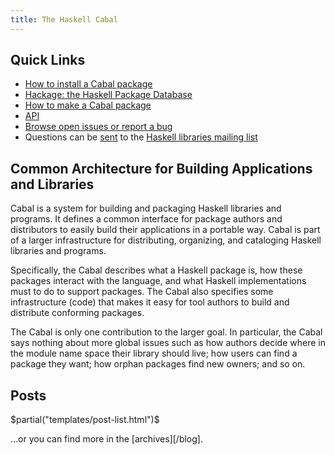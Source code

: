 ```yaml
---
title: The Haskell Cabal
---
```


## Quick Links

- [How to install a Cabal package][installing]
- [Hackage: the Haskell Package Database][hackage]
- [How to make a Cabal package][how-to]
- [API][cabal-api]
- [Browse open issues or report a bug][issues]
- Questions can be [sent][mailto-libraries] to the [Haskell libraries mailing list][libraries-list]

## Common Architecture for Building Applications and Libraries

Cabal is a system for building and packaging Haskell libraries and programs. It
defines a common interface for package authors and distributors to easily build
their applications in a portable way. Cabal is part of a larger infrastructure
for distributing, organizing, and cataloging Haskell libraries and programs.

Specifically, the Cabal describes what a Haskell package is, how these packages
interact with the language, and what Haskell implementations must to do to
support packages. The Cabal also specifies some infrastructure (code) that makes
it easy for tool authors to build and distribute conforming packages.

The Cabal is only one contribution to the larger goal. In particular, the Cabal
says nothing about more global issues such as how authors decide where in the
module name space their library should live; how users can find a package they
want; how orphan packages find new owners; and so on.

## Posts
$partial("templates/post-list.html")$

…or you can find more in the [archives][/blog].

[installing]: http://cabal.readthedocs.io/en/latest/installing-packages.html#building-and-installing-packages
[hackage]: http://hackage.haskell.org/
[how-to]: https://wiki.haskell.org/How_to_write_a_Haskell_program
[cabal-api]: https://www.haskell.org/cabal/release/cabal-latest/doc/API/Cabal/
[issues]: https://github.com/haskell/cabal/issues?utf8=%E2%9C%93&q=is%3Aopen
[mailto-libraries]: mailto:libraries@haskell.org
[libraries-list]: http://www.haskell.org/mailman/listinfo/libraries
